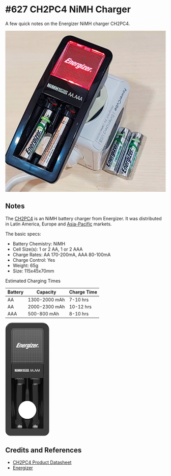 # #627 CH2PC4 NiMH Charger

A few quick notes on the Energizer NiMH charger CH2PC4.

![Build](./assets/CH2PC4_build.jpg?raw=true)

## Notes

The [CH2PC4](https://data.energizer.com/pdfs/ch2pc4_emea.pdf) is an NiMH battery charger
from Energizer. It was distributed in Latin America, Europe and [Asia-Pacific](https://data.energizer.com/asiapacific#search) markets.

The basic specs:

* Battery Chemistry: NiMH
* Cell Size(s): 1 or 2 AA, 1 or 2 AAA
* Charge Rates: AA 170-200mA, AAA 80-100mA
* Charge Control: Yes
* Weight: 65g
* Size: 115x45x70mm

Estimated Charging Times

| Battery | Capacity      | Charge Time |
|---------|---------------|-------------|
| AA      | 1300-2000 mAh | 7-10 hrs    |
| AA      | 2000-2300 mAh | 10-12 hrs   |
| AAA     | 500-800 mAh   | 8-10 hrs    |

![CH2PC4_EMEA](./assets/CH2PC4_EMEA.jpg?raw=true)

## Credits and References

* [CH2PC4 Product Datasheet](https://data.energizer.com/pdfs/ch2pc4_emea.pdf)
* [Energizer](https://www.energizer.com/)
